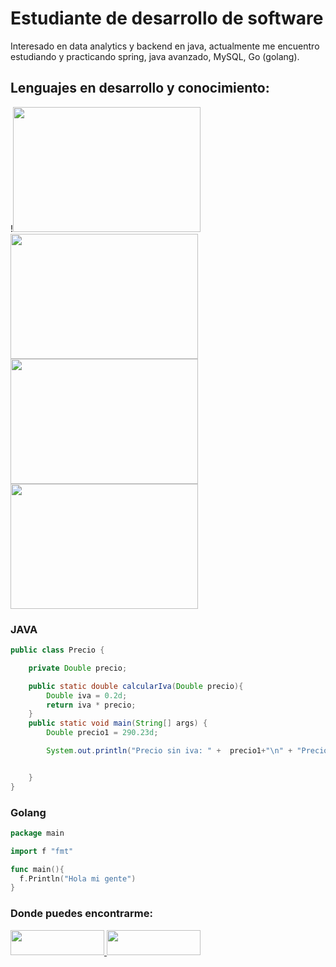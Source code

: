 # Estudiante de desarrollo de software

Interesado en data analytics y backend en java, actualmente me encuentro estudiando y practicando spring, java avanzado, MySQL, Go (golang).

## Lenguajes en desarrollo y conocimiento:

!<img src ="https://user-images.githubusercontent.com/101019474/211181587-4c3250a5-0e53-4be8-ba67-22d7015e702d.png" width="300" height="200"/>
<img src ="https://user-images.githubusercontent.com/101019474/211181719-9d9f5aab-b858-42c3-b10c-770c3c232c57.png" width="300" height="200" />
<img src ="https://user-images.githubusercontent.com/101019474/211181881-6b64709d-632d-4c4e-aa10-7f9e14693637.png" width="300" height="200" />
<img src ="https://user-images.githubusercontent.com/101019474/211181994-467be703-db78-48f3-8723-c65cd184e64e.png" width="300" height="200" />

### JAVA
``` Java
public class Precio {

    private Double precio;

    public static double calcularIva(Double precio){
        Double iva = 0.2d;
        return iva * precio;
    }
    public static void main(String[] args) {
        Double precio1 = 290.23d;

        System.out.println("Precio sin iva: " +  precio1+"\n" + "Precio con iva: " + calcularIva(precio1));


    }
}
``` 
### Golang
```Go
package main

import f "fmt"

func main(){
  f.Println("Hola mi gente")
}
```

### Donde puedes encontrarme:


<a href="https://www.linkedin.com/in/andres-arias-792364229/" target="_blank">
<img src= https://user-images.githubusercontent.com/101019474/211182183-c9afd5c2-6c64-495c-9ca9-a275ddcbc7f3.png width= 150 height= 40 style="margin-bottom: 5px;" />
</a>
<a href="https://github.com/AndresCorte2399" target="_blank">
<img src= https://user-images.githubusercontent.com/101019474/211182377-07f411bf-f0c9-40e4-b738-fae2a0ef366c.png width= 150 height= 40 style="margin-bottom: 5px;" />
</a>


